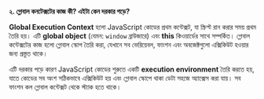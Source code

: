**২. গ্লোবাল কনটেক্সটের কাজ কী? এইটা কেন দরকার পড়ে?**

**Global Execution Context** হলো JavaScript কোডের প্রথম কন্টেক্সট, যা স্ক্রিপ্ট রান করার সময় প্রথম তৈরি হয়। এটি **global object** (যেমন: `window` ব্রাউজারে) এবং **this** কিওয়ার্ডের সাথে সম্পর্কিত। গ্লোবাল কন্টেক্সটের কাজ হলো গ্লোবাল স্কোপ তৈরি করা, যেখানে সব ভেরিয়েবল, ফাংশন এবং অবজেক্টগুলো এক্সিকিউট হওয়ার জন্য প্রস্তুত থাকে। 

এটি দরকার পড়ে কারণ JavaScript কোডের শুরুতে একটি **execution environment** তৈরি করতে হয়, যাতে কোডের সব অংশ সঠিকভাবে এক্সিকিউট হয় এবং গ্লোবাল স্কোপে থাকা ডেটা সহজে অ্যাক্সেস করা যায়। সব ফাংশন কল গ্লোবাল কন্টেক্সট থেকে স্ট্যাক হতে থাকে।
